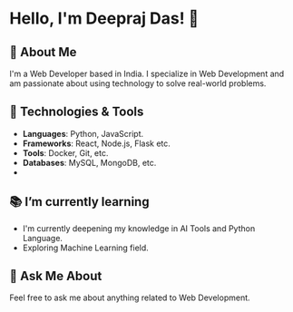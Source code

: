 # Hello, I'm Deepraj Das! 👋

## 🚀 About Me
I'm a Web Developer based in India. I specialize in Web Development and am passionate about using technology to solve real-world problems.

## 🔧 Technologies & Tools
- **Languages**: Python, JavaScript.
- **Frameworks**: React, Node.js, Flask etc.
- **Tools**: Docker, Git, etc.
- **Databases**: MySQL, MongoDB, etc.
- 
## 📚 I’m currently learning
- I'm currently deepening my knowledge in AI Tools and Python Language.
- Exploring Machine Learning field.

## 💬 Ask Me About
Feel free to ask me about anything related to Web Development.


